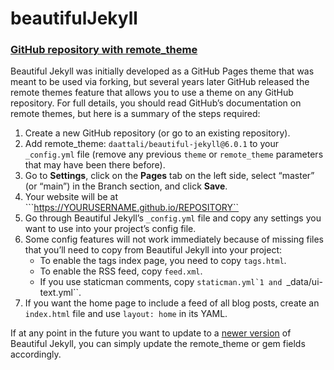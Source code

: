 # beautifulJekyll

### [GitHub repository with remote_theme](https://beautifuljekyll.com/getstarted/#install-steps-hard)

Beautiful Jekyll was initially developed as a GitHub Pages theme that was meant to be used via forking, but several years later GitHub released the remote themes feature that allows you to use a theme on any GitHub repository. For full details, you should read GitHub’s documentation on remote themes, but here is a summary of the steps required:

1. Create a new GitHub repository (or go to an existing repository).
2. Add remote_theme: ``daattali/beautiful-jekyll@6.0.1`` to your ``_config.yml`` file (remove any previous ``theme`` or ``remote_theme`` parameters that may have been there before).
3. Go to **Settings**, click on the **Pages** tab on the left side, select “master” (or “main”) in the Branch section, and click **Save**.
4. Your website will be at ```https://YOURUSERNAME.github.io/REPOSITORY``
5. Go through Beautiful Jekyll’s ``_config.yml`` file and copy any settings you want to use into your project’s config file.
6. Some config features will not work immediately because of missing files that you’ll need to copy from Beautiful Jekyll into your project:
    - To enable the tags index page, you need to copy ``tags.html``.
    - To enable the RSS feed, copy ``feed.xml``.
    - If you use staticman comments, copy ``staticman.yml`1 and ``_data/ui-text.yml``.
7. If you want the home page to include a feed of all blog posts, create an ``index.html`` file and use ``layout: home`` in its YAML.

If at any point in the future you want to update to a [newer version](https://beautifuljekyll.com/updates/) of Beautiful Jekyll, you can simply update the remote_theme or gem fields accordingly.
